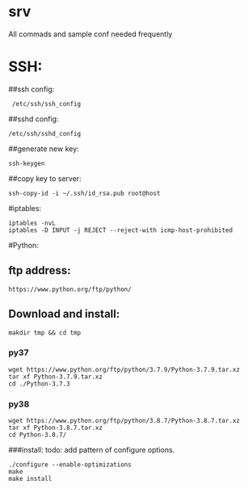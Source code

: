 # srv
All commads and sample conf needed frequently


# SSH: 

##ssh config:
```
 /etc/ssh/ssh_config
```
##sshd config:
```
/etc/ssh/sshd_config
```
##generate new key:
```
ssh-keygen
```
##copy key to server:
```
ssh-copy-id -i ~/.ssh/id_rsa.pub root@host
```

#iptables:
```
iptables -nvL
iptables -D INPUT -j REJECT --reject-with icmp-host-prohibited
```

#Python:
## ftp address:
```https://www.python.org/ftp/python/```
## Download and install:
```
makdir tmp && cd tmp
```
### py37
```
wget https://www.python.org/ftp/python/3.7.9/Python-3.7.9.tar.xz
tar xf Python-3.7.9.tar.xz
cd ./Python-3.7.3 
```
### py38
```
wget https://www.python.org/ftp/python/3.8.7/Python-3.8.7.tar.xz
tar xf Python-3.8.7.tar.xz 
cd Python-3.8.7/
```
###install:
todo: add pattern of configure options.
```
./configure --enable-optimizations 
make
make install
```



